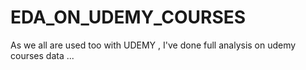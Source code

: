 # EDA_ON_UDEMY_COURSES
As we all are used too with UDEMY , I've done full analysis on udemy courses data ... 


